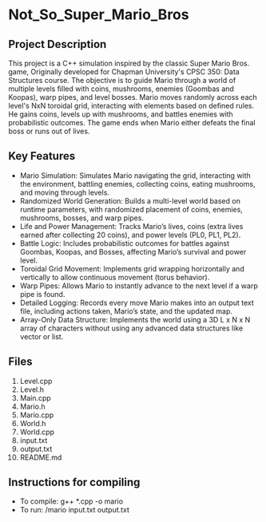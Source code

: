 # Not_So_Super_Mario_Bros

## Project Description
This project is a C++ simulation inspired by the classic Super Mario Bros. game, Originally developed for Chapman University's CPSC 350: Data Structures course. The objective is to guide Mario through a world of multiple levels filled with coins, mushrooms, enemies (Goombas and Koopas), warp pipes, and level bosses.
Mario moves randomly across each level's NxN toroidal grid, interacting with elements based on defined rules. He gains coins, levels up with mushrooms, and battles enemies with probabilistic outcomes. The game ends when Mario either defeats the final boss or runs out of lives.


## Key Features
- Mario Simulation: Simulates Mario navigating the grid, interacting with the environment, battling enemies, collecting coins, eating mushrooms, and moving through levels.
- Randomized World Generation: Builds a multi-level world based on runtime parameters, with randomized placement of coins, enemies, mushrooms, bosses, and warp pipes.
- Life and Power Management: Tracks Mario’s lives, coins (extra lives earned after collecting 20 coins), and power levels (PL0, PL1, PL2).
- Battle Logic: Includes probabilistic outcomes for battles against Goombas, Koopas, and Bosses, affecting Mario’s survival and power level.
- Toroidal Grid Movement: Implements grid wrapping horizontally and vertically to allow continuous movement (torus behavior).
- Warp Pipes: Allows Mario to instantly advance to the next level if a warp pipe is found.
- Detailed Logging: Records every move Mario makes into an output text file, including actions taken, Mario’s state, and the updated map.
- Array-Only Data Structure: Implements the world using a 3D L x N x N array of characters without using any advanced data structures like vector or list.

## Files
1. Level.cpp
2. Level.h
3. Main.cpp
4. Mario.h
5. Mario.cpp
6. World.h
7. World.cpp
8. input.txt
9. output.txt
10. README.md


## Instructions for compiling
- To compile: g++ *.cpp -o mario
- To run: /mario input.txt output.txt

